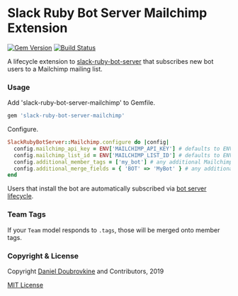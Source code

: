 Slack Ruby Bot Server Mailchimp Extension
=========================================

[![Gem Version](https://badge.fury.io/rb/slack-ruby-bot-server.svg)](https://badge.fury.io/rb/slack-ruby-bot-server)
[![Build Status](https://travis-ci.org/slack-ruby/slack-ruby-bot-server-mailchimp.svg?branch=master)](https://travis-ci.org/slack-ruby/slack-ruby-bot-server-mailchimp)

A lifecycle extension to [slack-ruby-bot-server](https://github.com/slack-ruby/slack-ruby-bot-server) that subscribes new bot users to a Mailchimp mailing list.

### Usage

Add 'slack-ruby-bot-server-mailchimp' to Gemfile.

```ruby
gem 'slack-ruby-bot-server-mailchimp'
```

Configure.

```ruby
SlackRubyBotServer::Mailchimp.configure do |config|
  config.mailchimp_api_key = ENV['MAILCHIMP_API_KEY'] # defaults to ENV['MAILCHIMP_API_KEY']
  config.mailchimp_list_id = ENV['MAILCHIMP_LIST_ID'] # defaults to ENV['MAILCHIMP_LIST_ID']
  config.additional_member_tags = ['my_bot'] # any additional Mailchimp member tags
  config.additional_merge_fields = { 'BOT' => 'MyBot' } # any additional Mailchimp member merge fields
end
```

Users that install the bot are automatically subscribed via [bot server lifecycle](lib/slack-ruby-bot-server/mailchimp/lifecycle.rb).

### Team Tags

If your `Team` model responds to `.tags`, those will be merged onto member tags.

### Copyright & License

Copyright [Daniel Doubrovkine](http://code.dblock.org) and Contributors, 2019

[MIT License](LICENSE)
